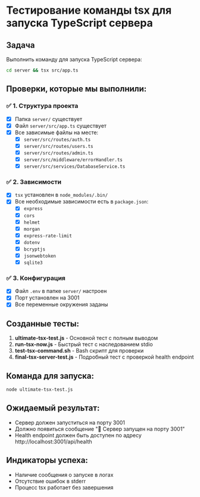 # Тестирование команды tsx для запуска TypeScript сервера

## Задача
Выполнить команду для запуска TypeScript сервера:
```bash
cd server && tsx src/app.ts
```

## Проверки, которые мы выполнили:

### ✅ 1. Структура проекта
- [x] Папка `server/` существует
- [x] Файл `server/src/app.ts` существует
- [x] Все зависимые файлы на месте:
  - [x] `server/src/routes/auth.ts`
  - [x] `server/src/routes/users.ts` 
  - [x] `server/src/routes/admin.ts`
  - [x] `server/src/middleware/errorHandler.ts`
  - [x] `server/src/services/DatabaseService.ts`

### ✅ 2. Зависимости
- [x] `tsx` установлен в `node_modules/.bin/`
- [x] Все необходимые зависимости есть в `package.json`:
  - [x] `express`
  - [x] `cors` 
  - [x] `helmet`
  - [x] `morgan`
  - [x] `express-rate-limit`
  - [x] `dotenv`
  - [x] `bcryptjs`
  - [x] `jsonwebtoken`
  - [x] `sqlite3`

### ✅ 3. Конфигурация
- [x] Файл `.env` в папке `server/` настроен
- [x] Порт установлен на 3001
- [x] Все переменные окружения заданы

## Созданные тесты:

1. **ultimate-tsx-test.js** - Основной тест с полным выводом
2. **run-tsx-now.js** - Быстрый тест с наследованием stdio
3. **test-tsx-command.sh** - Bash скрипт для проверки
4. **final-tsx-server-test.js** - Подробный тест с проверкой health endpoint

## Команда для запуска:
```bash
node ultimate-tsx-test.js
```

## Ожидаемый результат:
- Сервер должен запуститься на порту 3001
- Должно появиться сообщение "🚀 Сервер запущен на порту 3001"
- Health endpoint должен быть доступен по адресу http://localhost:3001/api/health

## Индикаторы успеха:
- Наличие сообщения о запуске в логах
- Отсутствие ошибок в stderr
- Процесс tsx работает без завершения